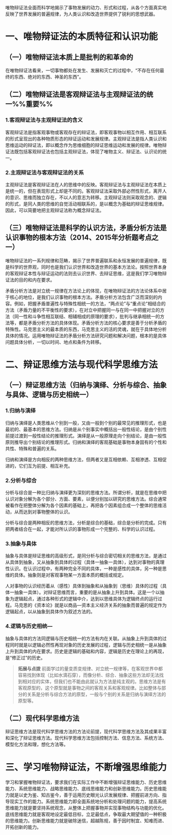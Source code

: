 唯物辩证法全面而科学地揭示了事物发展的动力、形式和过程，从各个方面真实地反映了世界发展的普遍规律，为人类认识和改造世界提供了锐利的思想武器。
# 一、唯物辩证法的本质特征和认识功能
## （一）唯物辩证法本质上是批判的和革命的
在唯物辩证法看来，一切事物都处在发生、发展和灭亡的过程中，“不存在任何最终的东西、绝对的东西、神圣的东西”。
## （二）唯物辩证法是客观辩证法与主观辩证法的统一%%重要%%
### 1.客观辩证法与主观辩证法的含义
客观辩证法是指客观事物或客观存在的辩证法，即客观事物以相互作用、相互联系的形式呈现出的各种物质形态的辩证运动和发展规律。主观辩证法是指人类认识和思维运动的辩证法，即以概念作为思维细胞的辩证思维运动和发展的规律。唯物辩证法既包括客观辩证法也包括主观辩证法，体现了唯物主义、辩证法、认识论的统一。
### 2.主观辩证法与客观辩证法的关系
主观辩证法是客观辩证法在人的思维中的反映。客观辩证法与主观辩证法在本质上是统一的，但在表现形式上却是不同的。客观辩证法采取外部必然性形式，离开人的意识、思维而独立存在，不以人的意志为转移。主观辩证法则采取观念的、逻辑的形式，是同人类的思维的自觉活动相联系的，是以概念为基础的辩证思维规律。因此，可以简要地把主观辩证法称为概念辩证法。
## （三）唯物辩证法是科学的认识方法，矛盾分析方法是认识事物的根本方法（2014、2015年分析题考点之一）
唯物辩证法的一系列规律和范畴，揭示了世界普遍联系和永恒发展的普遍规律，既是科学的世界观，同时也是我们认识世界和改造世界的基本方法论。按照世界本身的客观辩证本性与辩证运动的法则去认识世界、去辩证思维，这是我们学习唯物辩证法的目的和内在要求。

矛盾分析方法是对立统一规律在方法论上的体现，在唯物辩证法的方法论体系中居于核心的地位，是我们认识事物的根本方法。矛盾分析方法包含广泛而深刻的内容。例如，把握矛盾普遍性与特殊性相统一的方法，“两点论”与“重点论”相结合的方法（矛盾力量的不平衡性的要求），在对立中把握同一与在同一中把握对立的方法（同一性和斗争性相互联结、相辅相成的原理的要求），批判与继承相统一的方法等，都是矛盾分析方法的具体体现。矛盾分析方法的核心要求是善于分析矛盾的特殊性。马克思主义的最本质的东西，马克思主义的活的灵魂，就在于具体地分析具体的情况。运用唯物辩证法的矛盾分析方法研究问题和解决问题，根本的是具体问题具体分析，一切以时间、地点和条件为转移。
# 二、辩证思维方法与现代科学思维方法
## （一）辩证思维方法（归纳与演绎、分析与综合、抽象与具体、逻辑与历史相统一）
### 1.归纳与演绎
归纳与演绎是人类思维从个别到一般，又由一般到个别的最常见的推理形式，也是最初的、最基本的思维方法。归纳是从个别事实中概括出一般性结论，是由个别性前提过渡到一般性结论的推理形式。演绎是从一般原理走向个别结论，是由一般性原则推导出个别结论的推理形式。归纳和演绎的客观基础是事物本身固有的个性和共性、特殊和普遍的关系。

归纳和演绎是方向相反的两种思维方法，但两者又是互相依赖、互相渗透、互相促进的，它们互为前提、相互补充。
### 2.分析与综合
分析与综合是一种比归纳与演绎更为深刻的思维方法。所谓分析，就是在思维中把认识对象分解为各个部分、方面、要素，以便分别加以研究的思维方法。综合通常被看作在把整体分解为各个因素的基础上，再把各个因素组合成一个整体的思维活动，从而达到对事物整体的认识。

分析与综合是两种相反的思维方法，分析是综合的基础，综合是分析的完成。只有把两者结合在一起，才能对所认识的事物形成一个完整的、科学的认识过程。
### 3.抽象与具体
抽象与具体是辩证思维的高级形式，是同分析与综合密切相关的思维方法，是通过从具体到抽象，又从抽象到具体的过程（具体一抽象一具体），达到对事物的真理性认识。在认识过程中，有两种完全不同的具体，一种是感性的具体，另一种是思维的具体。抽象则是对客观事物某一方面本质的概括或规定。

人对事物的认识经历着从（感性）具体到抽象和从抽象到（思维）具体的过程（具体一抽象一具体）。对辩证思维而言，重要的是从抽象上升到具体。这是一个以抽象为逻辑起点，通过各种形式的逻辑中介，达到以思维具体为逻辑终点的运行过程。马克思的《资本论》就是以商品—资本主义经济关系的抽象而普遍的规定作为逻辑起点，以从抽象到具体作为叙述方法的。
### 4.逻辑与历史相统—
抽象与具体的方法同逻辑与历史相统一的方法有内在关联。从抽象上升到具体的过程同时就是以逻辑必然性再现对象的历史发展的过程，逻辑与历史相统一是从抽象上升到具体的内在要求。历史是逻辑的基础和内容，逻辑是历史在理论上的再现，是“修正过”的历史。

>**拓展与点拨**
前面学过的量变质变规律、对立统一规律等，在客观世界中都容易找到体现（比如水滴石穿），而像分析、综合、抽象这些方法却无法找到相对应的实体，但我们也不能由此就认为方法是纯主观的。思维方法是有客观原型的，这个原型就是事物之间的客观关系和客观规律。比如整体与部分的关系是分析与综合方法的原型，一般与个别的关系是归纳与演绎方法的原型等。
## （二）现代科学思维方法
辩证思维方法是现代科学思维方法的方法论前提，现代科学思维方法及其成果丰富和深化了辩证思维方法。现代科学思维方法包括控制方法、信息方法、系统方法、模型化方法和理，想化方法等。
# 三、学习唯物辩证法，不断增强思维能力
学习和掌握唯物辩证法，要求我们在实际工作中不断增强辩证思维能力、历史思维能力、系统思维能力、战略思维能力、底线思维能力和创新思维能力。历史思维能力就是以史为鉴、知古鉴今，善于运用历史眼光认识发展规律、把握前进方向、指导现实工作的能力。系统思维能力即全面系统地分析和处理问题的能力，提高系统思维能力就是要坚持系统观念，从整体上把握事物并实现事物结构与功能的优化。底线思维能力就是客观地设定最低目标，立足最低点，争取最大期望值的一种积极的思维能力。创新思维能力就是破除迷信，超越陈规，善于因时制宜、知难而进、开拓创新的能力。